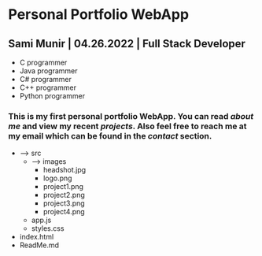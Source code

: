 # Personal Portfolio WebApp

## Sami Munir | 04.26.2022 | Full Stack Developer
* C programmer
* Java programmer
* C# programmer
* C++ programmer
* Python programmer

### This is my first personal portfolio WebApp. You can read *about me* and view my recent *projects*. Also feel free to reach me at my email which can be found in the *contact* section.
* --> src
    * --> images
        * headshot.jpg
        * logo.png
        * project1.png
        * project2.png
        * project3.png
        * project4.png
    * app.js
    * styles.css
* index.html
* ReadMe.md
